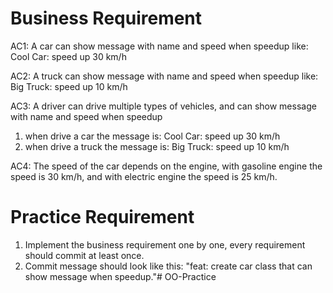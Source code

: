 # Business Requirement
AC1:
A car can show message with name and speed when speedup like: Cool Car: speed up 30 km/h

AC2:
A truck can show message with name and speed when speedup like: Big Truck: speed up 10 km/h

AC3: 
A driver can drive multiple types of vehicles, and can show message with name and speed when speedup  
1. when drive a car the message is: Cool Car: speed up 30 km/h  
2. when drive a truck the message is: Big Truck: speed up 10 km/h

AC4:
The speed of the car depends on the engine, with gasoline engine the speed is 30 km/h, and with electric engine the speed is 25 km/h.


# Practice Requirement
1. Implement the business requirement one by one, every requirement should commit at least once.  
2. Commit message should look like this: "feat: create car class that can show message when speedup."# OO-Practice
